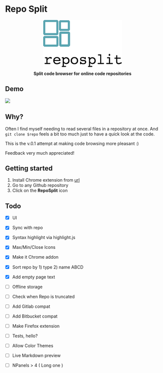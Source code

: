 # Repo Split 

<div align="center">
  <img alt="Logo" src="extension/smallpromo.png" height="163px" />
</div>

<div align="center">
  <strong>Split code browser for online code repositories</strong>
</div>

## Demo
<img src='extension/demo.gif' />

## Why?

Often I find myself needing to read several files in a repository at once. And `git clone $repo` feels a bit too much just to have a quick look at the code.

This is the v.0.1 attempt at making code browsing more pleasant :) 

Feedback very much appreciated!

## Getting started

1. Install Chrome extension from [url](https://chrome.google.com/webstore/detail/repo-split/ijjekenpnfnppndkdnfmcamnjaiocmgn)
2. Go to any Github repository
3. Click on the **RepoSplit** icon

## Todo
- [x] UI
- [x] Sync with repo
- [x] Syntax highlight via highlight.js
- [x] Max/Min/Close Icons
- [x] Make it Chrome addon
- [x] Sort repo by 1) type 2) name ABCD
- [x] Add empty page text
- [ ] Offline storage
- [ ] Check when Repo is truncated
- [ ] Add Gitlab compat
- [ ] Add Bitbucket compat
- [ ] Make Firefox extension
- [ ] Tests, hello?
- [ ] Allow Color Themes
- [ ] Live Markdown preview
- [ ] NPanels > 4 ( Long one )

